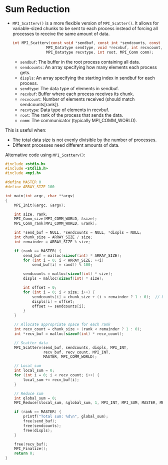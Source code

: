 # Sum Reduction


- `MPI_Scatterv()` is a more flexible version of `MPI_Scatter()`.
  It allows for variable-sized chunks to be sent to each process instead of forcing all processes to receive the same amount of data.

    ```c
    int MPI_Scatterv(const void *sendbuf, const int *sendcounts, const int *displs, 
                   MPI_Datatype sendtype, void *recvbuf, int recvcount, 
                   MPI_Datatype recvtype, int root, MPI_Comm comm);
    ```

    - `sendbuf`: The buffer in the root process containing all data.
    - `sendcounts`: An array specifying how many elements each process gets.
    - `displs`: An array specifying the starting index in sendbuf for each process.
    - `sendtype`: The data type of elements in sendbuf.
    - `recvbuf`: Buffer where each process receives its chunk.
    - `recvcount`: Number of elements received (should match sendcounts[rank]).
    - `recvtype`: Data type of elements in recvbuf.
    - `root`: The rank of the process that sends the data.
    - `comm`: The communicator (typically MPI_COMM_WORLD).

This is useful when:
- The total data size is not evenly divisible by the number of processes.
- Different processes need different amounts of data.

Alternative code using `MPI_Scatterv()`:

```c
#include <stdio.h>
#include <stdlib.h>
#include <mpi.h>

#define MASTER 0
#define ARRAY_SIZE 100

int main(int argc, char **argv)
{
    MPI_Init(&argc, &argv);

    int size, rank;
    MPI_Comm_size(MPI_COMM_WORLD, &size);
    MPI_Comm_rank(MPI_COMM_WORLD, &rank);

    int *send_buf = NULL, *sendcounts = NULL, *displs = NULL;
    int chunk_size = ARRAY_SIZE / size;
    int remainder = ARRAY_SIZE % size;

    if (rank == MASTER) {
        send_buf = malloc(sizeof(int) * ARRAY_SIZE);
        for (int i = 0; i < ARRAY_SIZE; ++i)
            send_buf[i] = rand() % 100;

        sendcounts = malloc(sizeof(int) * size);
        displs = malloc(sizeof(int) * size);

        int offset = 0;
        for (int i = 0; i < size; i++) {
            sendcounts[i] = chunk_size + (i < remainder ? 1 : 0);  // Distribute remainder elements
            displs[i] = offset;
            offset += sendcounts[i];
        }
    }

    // Allocate appropriate space for each rank
    int recv_count = chunk_size + (rank < remainder ? 1 : 0);
    int *recv_buf = malloc(sizeof(int) * recv_count);

    // Scatter data
    MPI_Scatterv(send_buf, sendcounts, displs, MPI_INT,
                 recv_buf, recv_count, MPI_INT,
                 MASTER, MPI_COMM_WORLD);

    // Local sum
    int local_sum = 0;
    for (int i = 0; i < recv_count; i++) {
        local_sum += recv_buf[i];
    }

    // Reduce sum
    int global_sum = 0;
    MPI_Reduce(&local_sum, &global_sum, 1, MPI_INT, MPI_SUM, MASTER, MPI_COMM_WORLD);

    if (rank == MASTER) {
        printf("Total sum: %d\n", global_sum);
        free(send_buf);
        free(sendcounts);
        free(displs);
    }

    free(recv_buf);
    MPI_Finalize();
    return 0;
}
```
